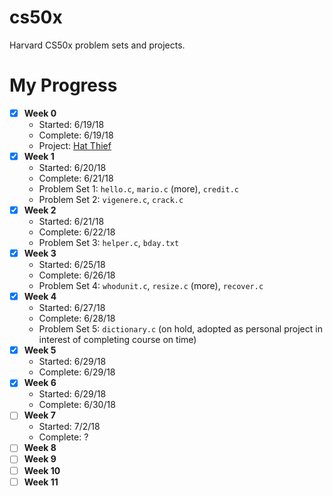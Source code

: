 # cs50x
Harvard CS50x problem sets and projects. 

# My Progress
- [x] **Week 0**
  - Started: 6/19/18
  - Complete: 6/19/18
  - Project: [Hat Thief](https://scratch.mit.edu/projects/229693968/)
- [x] **Week 1**
  - Started: 6/20/18
  - Complete: 6/21/18
  - Problem Set 1: `hello.c`, `mario.c` (more), `credit.c`
  - Problem Set 2: `vigenere.c`, `crack.c`
- [x] **Week 2**
  - Started: 6/21/18
  - Complete: 6/22/18
  - Problem Set 3: `helper.c`, `bday.txt`
- [x] **Week 3**
  - Started: 6/25/18
  - Complete: 6/26/18
  - Problem Set 4: `whodunit.c`, `resize.c` (more), `recover.c`
- [x] **Week 4**
  - Started: 6/27/18
  - Complete: 6/28/18
  - Problem Set 5: `dictionary.c` (on hold, adopted as personal project in interest of completing course on time)
- [x] **Week 5**
  - Started: 6/29/18
  - Complete: 6/29/18
- [x] **Week 6**
  - Started: 6/29/18
  - Complete: 6/30/18
- [ ] **Week 7**
  - Started: 7/2/18
  - Complete: ?
- [ ] **Week 8**
- [ ] **Week 9**
- [ ] **Week 10**
- [ ] **Week 11**
